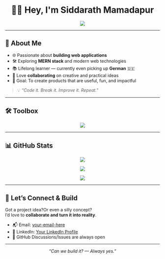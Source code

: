 <h1 align="center">👨‍💻 Hey, I'm Siddarath Mamadapur</h1>

<p align="center">
  <img src="https://readme-typing-svg.demolab.com?font=Fira+Code&size=22&duration=2500&pause=1000&color=4DB8FF&center=true&vCenter=true&width=500&lines=Full-Stack+Web+Developer;Tech+Explorer+%26+Builder;Always+Learning+New+Things;Code.+Break.+Improve." />
</p>

---

## 🚀 About Me  

- 🌐 Passionate about **building web applications**  
- 🛠 Exploring **MERN stack** and modern web technologies  
- 📚 Lifelong learner — currently even picking up **German** 🇩🇪  
- 🤝 Love **collaborating** on creative and practical ideas  
- 🎯 Goal: To create products that are useful, fun, and impactful  

> 💡 _“Code it. Break it. Improve it. Repeat.”_

---

## 🛠 Toolbox  

<p align="center">
  <img src="https://skillicons.dev/icons?i=react,nodejs,express,mongodb,js,html,css,tailwind,git,github,vscode" />
</p>

---

## 📊 GitHub Stats  

<p align="center">
  <img src="https://github-readme-stats.vercel.app/api?username=Siddarath3670&show_icons=true&theme=tokyonight" />
</p>

<p align="center">
  <img src="https://streak-stats.demolab.com?user=Siddarath3670r&theme=tokyonight&hide_border=true" />
</p>

<p align="center">
  <img src="https://github-readme-activity-graph.vercel.app/graph?username=Siddarath3670&theme=tokyo-night" />
</p>

---

## 🤝 Let’s Connect & Build  

Got a project idea?Or even a silly concept?  
I’d love to **collaborate and turn it into reality**.  

- 📬 Email: [your-email-here](siddarathmamadapur@gmail.com) 
- 💼 LinkedIn: [Your LinkedIn Profile](https://www.linkedin.com/in/siddarath-mamadapur)  
- 🖤 GitHub Discussions/Issues are always open  

---

<p align="center"><i>“Can we build it? — Always yes.”</i></p>
